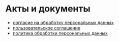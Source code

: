﻿# Акты и документы
- [согласие на обработку персональных данных](agreement.md)
- [пользовательское соглашение](acception.md)
- [политика обработки персональных данных](confidentiality.md)

